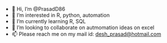 - 👋 Hi, I’m @PrasadD86
- 👀 I’m interested in R, python, automation
- 🌱 I’m currently learning R, SQL
- 💞️ I’m looking to collaborate on autmomation ideas on excel
- 📫 Please reach me on my mail id: desh_prasad@hotmail.com

<!---
PrasadD86/PrasadD86 is a ✨ special ✨ repository because its `README.md` (this file) appears on your GitHub profile.
You can click the Preview link to take a look at your changes.
--->
